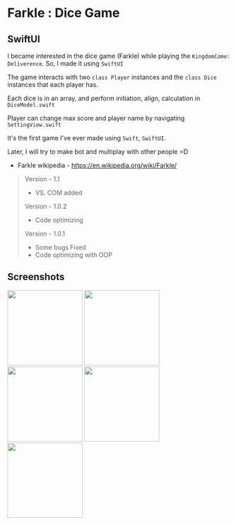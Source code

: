 #   Farkle : Dice Game
##  SwiftUI

I became interested in the dice game (Farkle) while playing the ```KingdomCome: Deliverence```. So, I made it using ```SwiftUI```

The game interacts with two ```class Player``` instances and the ```class Dice``` instances that each player has.

Each dice is in an array, and perform initiation, align, calculation in ```DiceModel.swift```

Player can change max score and player name by navigating ```SettingView.swift```

It's the first game I've ever made using ```Swift```, ```SwiftUI```.

Later, I will try to make bot and multiplay with other people =D

* Farkle wikipedia - <https://en.wikipedia.org/wiki/Farkle/>

> Version - 1.1
>
>   * VS. COM added
>
> Version - 1.0.2
>
>   * Code optimizing
>
> Version - 1.0.1
>
>   * Some bugs Fixed
>   * Code optimizing with OOP
>

##  Screenshots

<div>
<img width="170" src="https://user-images.githubusercontent.com/69145799/89994018-8288f000-dcc2-11ea-9fad-1df895b42c97.png">
<img width="170" src="https://user-images.githubusercontent.com/69145799/91158513-b243e900-e701-11ea-81df-d3fc44bb8f1c.png">
<img width="170" src="https://user-images.githubusercontent.com/69145799/89994020-83218680-dcc2-11ea-820f-0bfb72a20f5c.png">
<img width="170" src="https://user-images.githubusercontent.com/69145799/89994010-80269600-dcc2-11ea-967d-41177192cfc3.png">
<img width="170" src="https://user-images.githubusercontent.com/69145799/89994016-8288f000-dcc2-11ea-914c-584e064e6686.png">
</div>
